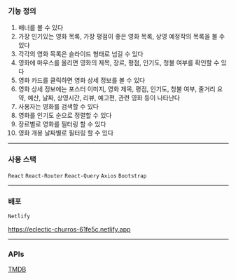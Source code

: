 ### 기능 정의

1. 배너를 볼 수 있다
2. 가장 인기있는 영화 목록, 가장 평점이 좋은 영화 목록, 상영 예정작의 목록을 볼 수 있다
3. 각각의 영화 목록은 슬라이드 형태로 넘길 수 있다
4. 영화에 마우스를 올리면 영화의 제목, 장르, 평점, 인기도, 청불 여부를 확인할 수 있다
5. 영화 카드를 클릭하면 영화 상세 정보를 볼 수 있다
6. 영화 상세 정보에는 포스터 이미지, 영화 제목, 평점, 인기도, 청불 여부, 줄거리 요약, 예산, 날짜, 상영시간, 리뷰, 예고편, 관련 영화 등이 나타난다
7. 사용자는 영화를 검색할 수 있다
8. 영화를 인기도 순으로 정렬할 수 있다
9. 장르별로 영화를 필터링 할 수 있다
10. 영화 개봉 날짜별로 필터링 할 수 있다

---

### 사용 스택

`React` `React-Router` `React-Query` `Axios` `Bootstrap`

---

### 배포

`Netlify`

https://eclectic-churros-61fe5c.netlify.app

---

### APIs

[TMDB](https://developer.themoviedb.org/reference/movie-recommendations)
